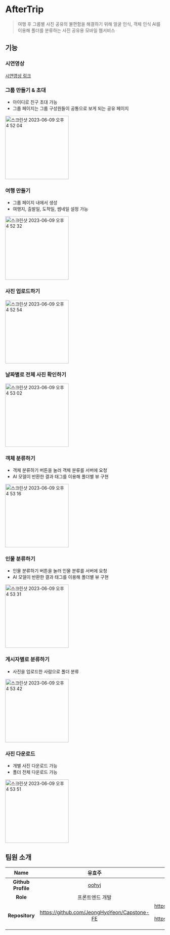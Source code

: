 # AfterTrip
> 여행 후 그룹별 사진 공유의 불편함을 해결하기 위해 얼굴 인식, 객체 인식 AI를 이용해 폴더를 분류하는 사진 공유용 모바일 웹서비스

## 기능
### 시연영상
[시연영상 링크](https://youtu.be/cbFtGsFWJLc)

### 그룹 만들기 & 초대
- 아이디로 친구 초대 가능
- 그룹 페이지는 그룹 구성원들이 공통으로 보게 되는 공유 페이지

<img height="200" alt="스크린샷 2023-06-09 오후 4 52 04" src="https://github.com/JeongHyoYeon/Capstone-BE/assets/86969518/3672a5d8-deee-4599-97ea-8923bba083d0">

### 여행 만들기
- 그룹 페이지 내에서 생성
- 여행지, 출발일, 도착일, 썸네일 설정 가능

<img height="200" alt="스크린샷 2023-06-09 오후 4 52 32" src="https://github.com/JeongHyoYeon/Capstone-BE/assets/86969518/6ec1b69c-e66a-4aaa-8ed6-64a771787bd8">

### 사진 업로드하기
<img height="200" alt="스크린샷 2023-06-09 오후 4 52 54" src="https://github.com/JeongHyoYeon/Capstone-BE/assets/86969518/bfa56bb0-545d-47db-8af0-71c395f7351d">

### 날짜별로 전체 사진 확인하기
<img height="200" alt="스크린샷 2023-06-09 오후 4 53 02" src="https://github.com/JeongHyoYeon/Capstone-BE/assets/86969518/6c2dda00-bd80-45f4-b0e2-6dc7a9d130c4">

### 객체 분류하기
- 객체 분류하기 버튼을 눌러 객체 분류를 서버에 요청
- AI 모델이 반환한 결과 태그를 이용해 폴더별 뷰 구현

<img height="200" alt="스크린샷 2023-06-09 오후 4 53 16" src="https://github.com/JeongHyoYeon/Capstone-BE/assets/86969518/29f6d338-2b4a-44ee-a255-6ca173d7b9c3">

### 인물 분류하기
- 인물 분류하기 버튼을 눌러 인물 분류를 서버에 요청
- AI 모델이 반환한 결과 태그를 이용해 폴더별 뷰 구현

<img height="200" alt="스크린샷 2023-06-09 오후 4 53 31" src="https://github.com/JeongHyoYeon/Capstone-BE/assets/86969518/807a8253-4482-49e5-9278-2223d28aafca">

### 게시자별로 분류하기
- 사진을 업로드한 사람으로 폴더 분류

<img height="200" alt="스크린샷 2023-06-09 오후 4 53 42" src="https://github.com/JeongHyoYeon/Capstone-BE/assets/86969518/ad26bd7f-4e1d-4e24-97e0-5659fff3f5d3">

### 사진 다운로드
- 개별 사진 다운로드 가능
- 폴더 전체 다운로드 가능

<img height="200" alt="스크린샷 2023-06-09 오후 4 53 51" src="https://github.com/JeongHyoYeon/Capstone-BE/assets/86969518/1f83d809-daea-4011-b959-75ef3a91cd7d">

## 팀원 소개

|        Name        |                유효주                |                                               이정현                                               |                             임연우                              |
|:------------------:|:---------------------------------:|:-----------------------------------------------------------------------------------------------:|:------------------------------------------------------------:|
| **Github Profile** | [oohyj](https://github.com/oohyj) |                      [Jeong-Hyeon-Lee](https://github.com/Jeong-Hyeon-Lee)                      |        [Lim-YeonWoo](https://github.com/Lim-YeonWoo)         |
|      **Role**      |             프론트엔드 개발              |                                             백엔드 개발                                              |                            AI 개발                             |
|   **Repository**   |https://github.com/JeongHyoYeon/Capstone-FE| https://github.com/JeongHyoYeon/Capstone-BE  https://github.com/JeongHyoYeon/Capstone-AI-deploy | https://github.com/JeongHyoYeon/Capstone-CV-FaceRecognition https://github.com/JeongHyoYeon/Capstone-CV-YOLOv5 |